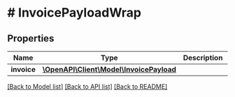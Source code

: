 # # InvoicePayloadWrap

## Properties

Name | Type | Description | Notes
------------ | ------------- | ------------- | -------------
**invoice** | [**\OpenAPI\Client\Model\InvoicePayload**](InvoicePayload.md) |  | [optional]

[[Back to Model list]](../../README.md#models) [[Back to API list]](../../README.md#endpoints) [[Back to README]](../../README.md)

